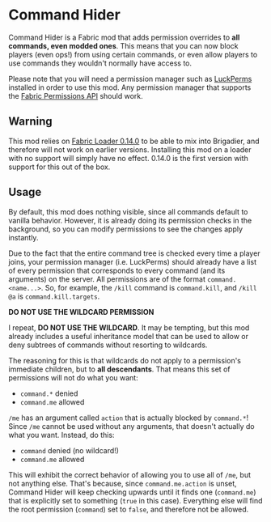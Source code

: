 # Command Hider

Command Hider is a Fabric mod that adds permission overrides to **all commands,
even modded ones**. This means that you can now block players (even ops!) from
using certain commands, or even allow players to use commands they wouldn't
normally have access to.

Please note that you will need a permission manager such as [LuckPerms](
https://luckperms.net) installed in order to use this mod. Any permission
manager that supports the [Fabric Permissions API](
https://github.com/lucko/fabric-permissions-api) should work.

## Warning

This mod relies on [Fabric Loader 0.14.0](
https://github.com/FabricMC/fabric-loader/pull/630) to be able to mix into
Brigadier, and therefore will not work on earlier versions. Installing this mod
on a loader with no support will simply have no effect. 0.14.0 is the first
version with support for this out of the box.

## Usage

By default, this mod does nothing visible, since all commands default to vanilla
behavior. However, it is already doing its permission checks in the background,
so you can modify permissions to see the changes apply instantly.

Due to the fact that the entire command tree is checked every time a player
joins, your permission manager (i.e. LuckPerms) should already have a list of
every permission that corresponds to every command (and its arguments) on the
server. All permissions are of the format `command.<name...>`. So, for example,
the `/kill` command is `command.kill`, and `/kill @a` is `command.kill.targets`.

**DO NOT USE THE WILDCARD PERMISSION**

I repeat, **DO NOT USE THE WILDCARD**. It may be tempting, but this mod already
includes a useful inheritance model that can be used to allow or deny subtrees
of commands without resorting to wildcards.

The reasoning for this is that wildcards do not apply to a permission's
immediate children, but to **all descendants**. That means this set of
permissions will not do what you want:

- `command.*` denied
- `command.me` allowed

`/me` has an argument called `action` that is actually blocked by `command.*`!
Since `/me` cannot be used without any arguments, that doesn't actually do what
you want. Instead, do this:

- `command` denied (no wildcard!)
- `command.me` allowed

This will exhibit the correct behavior of allowing you to use all of `/me`, but
not anything else. That's because, since `command.me.action` is unset, Command
Hider will keep checking upwards until it finds one (`command.me`) that is
explicitly set to something (`true` in this case). Everything else will find the
root permission (`command`) set to `false`, and therefore not be allowed.
